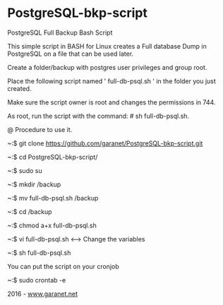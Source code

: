 # PostgreSQL-bkp-script
PostgreSQL Full Backup Bash Script

This simple script in BASH for Linux creates a Full database Dump in PostgreSQL on a file that can be used later. 

Create a folder/backup with postgres user privileges and group root.

Place the following script named ' full-db-psql.sh ' in the folder you just created.

Make sure the script owner is root and changes the permissions in 744.

As root, run the script with the command: # sh full-db-psql.sh.

@ Procedure to use it.

~:$ git clone https://github.com/garanet/PostgreSQL-bkp-script.git

~:$ cd PostgreSQL-bkp-script/

~:$ sudo su

~:$ mkdir /backup

~:$ mv full-db-psql.sh /backup 

~:$ cd /backup

~:$ chmod a+x full-db-psql.sh

~:$ vi full-db-psql.sh <--> Change the variables

~:$ sh full-db-psql.sh

You can put the script on your cronjob

~:$ sudo crontab -e

2016 - www.garanet.net
